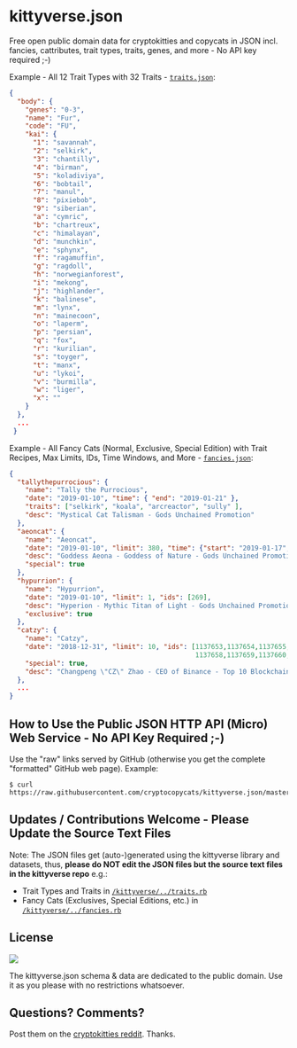 # kittyverse.json

Free open public domain data for cryptokitties and copycats in JSON incl. fancies, cattributes, trait types, traits, genes, and more - No API key required ;-)


Example - All 12 Trait Types with 32 Traits - [`traits.json`](https://raw.githubusercontent.com/cryptocopycats/kittyverse.json/master/traits.json):

``` json
{
  "body": {
    "genes": "0-3",
    "name": "Fur",
    "code": "FU",
    "kai": {
      "1": "savannah",
      "2": "selkirk",
      "3": "chantilly",
      "4": "birman",
      "5": "koladiviya",
      "6": "bobtail",
      "7": "manul",
      "8": "pixiebob",
      "9": "siberian",
      "a": "cymric",
      "b": "chartreux",
      "c": "himalayan",
      "d": "munchkin",
      "e": "sphynx",
      "f": "ragamuffin",
      "g": "ragdoll",
      "h": "norwegianforest",
      "i": "mekong",
      "j": "highlander",
      "k": "balinese",
      "m": "lynx",
      "n": "mainecoon",
      "o": "laperm",
      "p": "persian",
      "q": "fox",
      "r": "kurilian",
      "s": "toyger",
      "t": "manx",
      "u": "lykoi",
      "v": "burmilla",
      "w": "liger",
      "x": ""
    }
  },
  ...
 }
```

Example - All Fancy Cats (Normal, Exclusive, Special Edition) with Trait Recipes, Max Limits, IDs, Time Windows, and More - [`fancies.json`](https://raw.githubusercontent.com/cryptocopycats/kittyverse.json/master/fancies.json):

``` json
{
  "tallythepurrocious": {
    "name": "Tally the Purrocious",
    "date": "2019-01-10", "time": { "end": "2019-01-21" },
    "traits": ["selkirk", "koala", "arcreactor", "sully" ],
    "desc": "Mystical Cat Talisman - Gods Unchained Promotion"
  },
  "aeoncat": {
    "name": "Aeoncat",
    "date": "2019-01-10", "limit": 380, "time": {"start": "2019-01-17", "end": "2019-01-28"},
    "desc": "Goddess Aeona - Goddess of Nature - Gods Unchained Promotion",
    "special": true
  },
  "hypurrion": {
    "name": "Hypurrion",
    "date": "2019-01-10", "limit": 1, "ids": [269],
    "desc": "Hyperion - Mythic Titan of Light - Gods Unchained Promotion",
    "exclusive": true
  },
  "catzy": {
    "name": "Catzy",
    "date": "2018-12-31", "limit": 10, "ids": [1137653,1137654,1137655,1137656,1137657,
                                               1137658,1137659,1137660,1137661,1137662],
    "special": true,
    "desc": "Changpeng \"CZ\" Zhao - CEO of Binance - Top 10 Blockchain Influencer of the Year 2018 by CoinDesk"
  },
  ...
}
```

## How to Use the Public JSON HTTP API (Micro) Web Service - No API Key Required ;-)

Use the "raw" links served by GitHub (otherwise you get the complete "formatted" GitHub web page).
Example:

```
$ curl https://raw.githubusercontent.com/cryptocopycats/kittyverse.json/master/traits.json
```


## Updates / Contributions Welcome - Please Update the Source Text Files

Note: The JSON files get (auto-)generated using the kittyverse library and datasets, thus, **please do NOT
edit the JSON files but the source text files in the kittyverse repo** e.g.:

- Trait Types and Traits in [`/kittyverse/../traits.rb`](https://github.com/cryptocopycats/kittyverse/blob/master/lib/kittyverse/config/traits.rb)
- Fancy Cats (Exclusives, Special Editions, etc.) in [`/kittyverse/../fancies.rb`](https://github.com/cryptocopycats/kittyverse/blob/master/lib/kittyverse/config/fancies.rb)


## License

![](https://publicdomainworks.github.io/buttons/zero88x31.png)

The kittyverse.json schema & data are dedicated to the public domain. Use it as you please with no restrictions whatsoever.


## Questions? Comments?

Post them on the [cryptokitties reddit](https://www.reddit.com/r/cryptokitties). Thanks.
